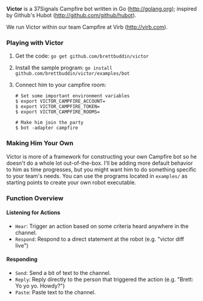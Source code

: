 **Victor** is a 37Signals Campfire bot written in Go (http://golang.org); inspired by Github's Hubot (http://github.com/github/hubot).

We run Victor within our team Campfire at Virb (http://virb.com).

### Playing with Victor

1. Get the code: `go get github.com/brettbuddin/victor`
2. Install the sample program: `go install github.com/brettbuddin/victor/examples/bot`
3. Connect him to your campfire room:

      ```
      # Set some important environment variables
      $ export VICTOR_CAMPFIRE_ACCOUNT=
      $ export VICTOR_CAMPFIRE_TOKEN=
      $ export VICTOR_CAMPFIRE_ROOMS=
      
      # Make him join the party
      $ bot -adapter campfire
      ```

### Making Him Your Own

Victor is more of a framework for constructing your own Campfire bot so he doesn't do a whole lot out-of-the-box. I'll be adding more default behavior to him as time progresses, but you might want him to do something specific to your team's needs. You can use the programs located in `examples/` as starting points to create your own robot executable.

### Function Overview

#### Listening for Actions

- `Hear`: Trigger an action based on some criteria heard anywhere in the channel.
- `Respond`: Respond to a direct statement at the robot (e.g. "victor diff live")

#### Responding

- `Send`: Send a bit of text to the channel.
- `Reply`: Reply directly to the person that triggered the action (e.g. "Brett: Yo yo yo. Howdy?")
- `Paste`: Paste text to the channel.
